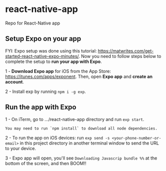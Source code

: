 # react-native-app
Repo for React-Native app


## Setup Expo on your app

FYI: Expo setup was done using this tutorial: https://matwrites.com/get-started-react-native-expo-minutes/. Now you need to follow steps below to complete the setup to **run your app with Expo**.

1 - **Download Expo app** for iOS from the App Store: https://itunes.com/apps/exponent. Then, open **Expo app** and **create an account**.

2 - Install exp by running `npm i -g exp`.

## Run the app with Expo

1 - On iTerm, go to .../react-native-app directory and run `exp start`.

    You may need to run `npm install` to download all node dependencies.

2 - To run the app on iOS devices: run `exp send -s <your-phone-number-or-email>` in this project directory in another terminal window to send the URL to your device.

3 - Expo app will open, you'll see `Downloading Javascrip bundle %%` at the bottom of the screen, and then BOOM!!
